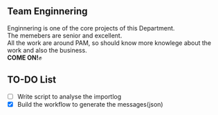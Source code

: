 
## Team Enginnering
Enginnering is one of the core projects of this Department.\
The memebers are senior and excellent.\
All the work are around PAM, so should know more knowlege about the work and also the business.\
**COME ON!**:fist:
## TO-DO List
* [ ] Write script to analyse the importlog
* [x] Build the workflow to generate the messages(json) 
